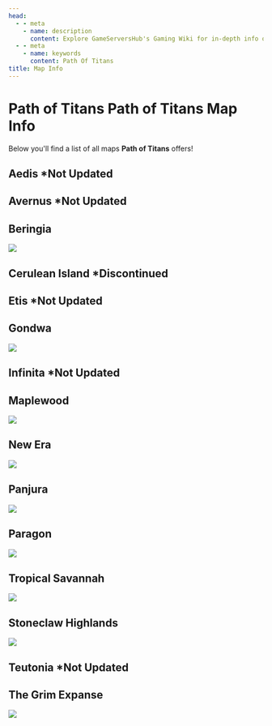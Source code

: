 ```yaml
---
head:
  - - meta
    - name: description
      content: Explore GameServersHub's Gaming Wiki for in-depth info on Path of Titans. Find details on gameplay, features, and updates for the ultimate dino MMO adventure!
  - - meta
    - name: keywords
      content: Path Of Titans
title: Map Info
---
```


# Path of Titans Path of Titans Map Info

Below you'll find a list of all maps **Path of Titans** offers!

## Aedis *Not Updated

## Avernus *Not Updated

## Beringia
<a href='./Path-of-Titans-Beringia' target='_blank'> <img src='https://web-cdn.alderongames.com/files/1184/conversions/BeringiaIcon-icon.jpg' /> </a>

## Cerulean Island *Discontinued

## Etis *Not Updated

## Gondwa
<a href='./Path-of-Titans-Gondwa' target='_blank'> <img src='https://cdn.discordapp.com/attachments/1153788245524619364/1276078532996366388/gondwa.webp?ex=66c8383e&is=66c6e6be&hm=7734887c63e670164f03f9e469d5375d66fba4378b6d9d70ff4625463a14e2c9&' /> </a>

## Infinita *Not Updated

## Maplewood
<a href='./Path-of-Titans-Maplewood' target='_blank'> <img src='https://web-cdn.alderongames.com/files/888/conversions/icon-icon.jpg' /> </a>

## New Era
<a href='./Path-of-Titans-NewEra' target='_blank'> <img src='https://web-cdn.alderongames.com/files/690/conversions/NewEra-icon.jpg' /> </a>

## Panjura
<a href='./Path-of-Titans-Panjura' target='_blank'> <img src='https://cdn.discordapp.com/attachments/1153788245524619364/1276078532774203413/Panjura.webp?ex=66c8383e&is=66c6e6be&hm=22dcabf6150e894bb64abc36d7b3bfcf4fa71670c4c894f09bcf73a649fdac9f&' /> </a>

## Paragon
<a href='./Path-of-Titans-Paragon' target='_blank'> <img src='https://web-cdn.alderongames.com/files/788/conversions/Thumbnail-icon.jpg' /> </a>

## Tropical Savannah
<a href='./Path-of-Titans-Savanna' target='_blank'> <img src='https://web-cdn.alderongames.com/files/1162/conversions/New-Project-icon.jpg' /> </a>

## Stoneclaw Highlands
<a href='./Path-of-Titans-StoneclawHighlands' target='_blank'> <img src='https://web-cdn.alderongames.com/files/75/daf3eeae9d3aeb5bdf9a2b9f86ba8bab.jpg' /> </a>

## Teutonia *Not Updated

## The Grim Expanse
<a href='./Path-of-Titans-TheGrimExpanse' target='_blank'> <img src='https://web-cdn.alderongames.com/files/962/conversions/ac2064af78d714ae2ff45c00bc9d007f-icon.jpg' /> </a>
